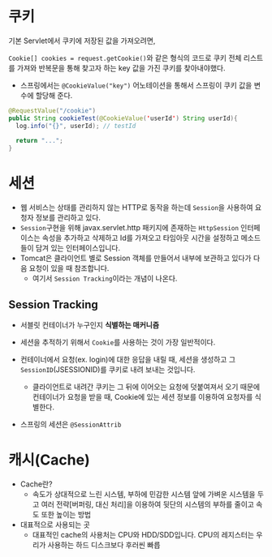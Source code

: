 # 쿠키

기본 Servlet에서 쿠키에 저장된 값을 가져오려면,

 `Cookie[] cookies = request.getCookie()`와 같은 형식의 코드로 쿠키 전체 리스트를 가져와 반복문을 통해 찾고자 하는 key 값을 가진 쿠키를 찾아내야했다.



- 스프링에서는 `@CookieValue("key")` 어노테이션을 통해서 스프링이 쿠키 값을 변수에 할당해 준다.

```java
@RequestValue("/cookie")
public String cookieTest(@CookieValue('userId') String userId){
  log.info("{}", userId); // testId
  
  return "...";
}
```





# 세션

- 웹 서비스는 상태를 관리하지 않는 HTTP로 동작을 하는데 `Session`을 사용하여 요청자 정보를 관리하고 있다.
- `Session`구현을 위해 javax.servlet.http 패키지에 존재하는 `HttpSession` 인터페이스는 속성을 추가하고 삭제하고 Id를 가져오고 타임아웃 시간을 설정하고 메소드들이 담겨 있는 인터페이스입니다.
- Tomcat은 클라이언트 별로 Session 객체를 만들어서 내부에 보관하고 있다가 다음 요청이 있을 때 참조합니다. 
  - 여기서 `Session Tracking`이라는 개념이 나온다.

## Session Tracking

- 서블릿 컨테이너가 누구인지 **식별하는 매커니즘**
- 세션을 추적하기 위해서 `Cookie`를 사용하는 것이 가장 일반적이다.
- 컨테이너에서 요청(ex. login)에 대한 응답을 내릴 때, 세션을 생성하고 그 `SessionID`(JSESSIONID)를 쿠키로 내려 보내는 것입니다.
  - 클라이언트로 내려간 쿠키는 그 뒤에 이어오는 요청에 덧붙여져서 오기 때문에 컨테이너가 요청을 받을 때, Cookie에 있는 세션 정보를 이용하여 요청자를 식별한다.

- 스프링의 세션은 `@SessionAttrib`







# 캐시(Cache)

- Cache란?
  - 속도가 상대적으로 느린 시스템, 부하에 민감한 시스템 앞에 가벼운 시스템을 두고 여러 전략[버퍼링, 대신 처리]을 이용하여 뒷단의 시스템의 부하를 줄이고 속도 또한 높이는 방법
- 대표적으로 사용되는 곳
  - 대표적인 cache의 사용처는 CPU와 HDD/SDD입니다. CPU의 레지스터는 우리가 사용하는 하드 디스크보다 후러씬 빠릅